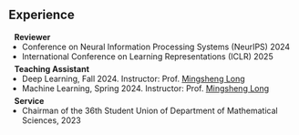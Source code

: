 ## Experience

<h4 style="margin:0 10px 0;">Reviewer</h4>

<ul style="margin:0 0 5px;">
  <li><autocolor>Conference on Neural Information Processing Systems (NeurIPS) 2024</autocolor></li>
  <li><autocolor>International Conference on Learning Representations (ICLR) 2025</autocolor></li>
</ul>

<h4 style="margin:0 10px 0;">Teaching Assistant</h4>

<ul style="margin:0 0 5px;">
  <li><autocolor>Deep Learning, Fall 2024. Instructor: Prof. <a href="http://ise.thss.tsinghua.edu.cn/~mlong/">Mingsheng Long</a></autocolor></li>
  <li><autocolor>Machine Learning, Spring 2024. Instructor: Prof. <a href="http://ise.thss.tsinghua.edu.cn/~mlong/">Mingsheng Long</a></autocolor></li>
</ul>

<h4 style="margin:0 10px 0;">Service</h4>
<ul style="margin:0 0 20px;">
  <li><autocolor>Chairman of the 36th Student Union of Department of Mathematical Sciences, 2023</autocolor></li>
</ul>
